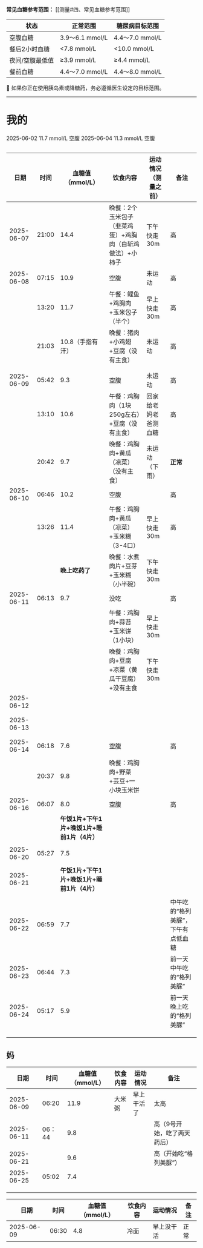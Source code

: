 **常见血糖参考范围：**
[[测量#四、常见血糖参考范围]]

| 状态       | 正常范围           | 糖尿病目标范围        |
| -------- | -------------- | -------------- |
| 空腹血糖     | 3.9～6.1 mmol/L | 4.4～7.0 mmol/L |
| 餐后2小时血糖  | <7.8 mmol/L    | <10.0 mmol/L   |
| 夜间/空腹最低值 | ≥3.9 mmol/L    | ≥4.4 mmol/L    |
| 餐前血糖     | 4.4～7.0 mmol/L | 4.4～8.0 mmol/L |
📌 如果你正在使用胰岛素或降糖药，务必遵循医生设定的目标范围。

---
# 我的
2025-06-02 11.7 mmol/L 空腹
2025-06-04 11.3 mmol/L 空腹

## 

| 日期         | 时间    | 血糖值（mmol/L）                 | 饮食内容                           | 运动情况（测量之前） | 备注                 |
| ---------- | ----- | --------------------------- | ------------------------------ | ---------- | ------------------ |
| 2025-06-07 | 21:00 | 14.4                        | 晚餐：2个玉米包子（韭菜鸡蛋）+鸡胸肉（白斩鸡做法）+小柿子 | 下午快走30m    | 高                  |
| 2025-06-08 | 07:15 | 10.9                        | 空腹                             | 未运动        | 高                  |
|            | 13:20 | 11.7                        | 午餐：鲤鱼+鸡胸肉+玉米包子（半个）             | 早上快走30m    | 高                  |
|            | 21:03 | 10.8（手指有汗）                  | 晚餐：猪肉+小鸡翅+豆腐（没有主食）             | 未运动        | 高                  |
|            |       |                             |                                |            |                    |
|            |       |                             |                                |            |                    |
| 2025-06-09 | 05:42 | 9.3                         | 空腹                             | 未运动        | 高                  |
|            | 13:10 | 10.6                        | 午餐：鸡胸肉（1块250g左右）+豆腐（没有主食）      | 回家给老妈老爸测血糖 | 高                  |
|            | 20:42 | 9.7                         | 晚餐：鸡胸肉+黄瓜（凉菜）（没有主食）            | 未运动（下雨）    | **正常**             |
| 2025-06-10 | 06:46 | 10.2                        | 空腹                             |            | 高                  |
|            | 13:26 | 11.4                        | 午餐：鸡胸肉+黄瓜（凉菜）+玉米糊（3-4口）        | 早上快走30m    | 高                  |
|            |       | **晚上吃药了**                   | 晚餐：水煮肉片+豆芽+玉米糊（小半碗）            | 下午快走30m    |                    |
| 2025-06-11 | 06:13 | 9.7                         | 没吃                             |            | 高                  |
|            |       |                             | 午餐：鸡胸肉+蒜苔+玉米饼（1小块）             | 早上快走30m    |                    |
|            |       |                             | 晚餐：鸡胸肉+豆腐+凉菜（黄瓜干豆腐）+没有主食       | 下午快走30m    |                    |
| 2025-06-12 |       |                             |                                |            |                    |
|            |       |                             |                                |            |                    |
|            |       |                             |                                |            |                    |
| 2025-06-13 |       |                             |                                |            |                    |
|            |       |                             |                                |            |                    |
|            |       |                             |                                |            |                    |
| 2025-06-14 | 06:18 | 7.6                         | 空腹                             |            | 高                  |
|            |       |                             |                                |            |                    |
|            | 20:37 | 9.8                         | 晚餐：鸡胸肉+野菜+芸豆+一小块玉米饼            |            |                    |
| 2025-06-16 | 06:07 | 8.0                         | 空腹                             |            | 高                  |
|            |       | **午饭1片+下午1片+晚饭1片+睡前1片（4片）** |                                |            |                    |
|            |       |                             |                                |            |                    |
| 2025-06-20 | 05:27 | 7.5                         |                                |            |                    |
|            |       |                             |                                |            |                    |
| 2025-06-21 |       | **午饭1片+下午1片+晚饭1片+睡前1片（4片）** |                                |            |                    |
|            |       |                             |                                |            |                    |
| 2025-06-22 | 06:59 | 7.7                         |                                |            | 中午吃的“格列美脲”，下午有点低血糖 |
| 2025-06-23 | 06:44 | 7.3                         |                                |            | 前一天中午吃的“格列美脲”      |
| 2025-06-24 | 05:17 | 5.9                         |                                |            | 前一天晚上吃的“格列美脲”      |
|            |       |                             |                                |            |                    |
|            |       |                             |                                |            |                    |
|            |       |                             |                                |            |                    |

## 妈

| 日期         | 时间    | 血糖值（mmol/L） | 饮食内容 | 运动情况  | 备注             |
| ---------- | ----- | ----------- | ---- | ----- | -------------- |
| 2025-06-09 | 06:20 | 11.9        | 大米粥  | 早上干活了 | 太高             |
| 2025-06-11 | 06：44 | 9.8         |      |       | 高（9号开始，吃了两天药后） |
| 2025-06-21 |       | 9.6         |      |       | 高（开始吃“格列美脲”）   |
| 2025-06-25 | 05:02 | 7.4         |      |       |                |
|            |       |             |      |       |                |
|            |       |             |      |       |                |
|            |       |             |      |       |                |



| 日期         | 时间    | 血糖值（mmol/L） | 饮食内容 | 运动情况  | 备注  |
| ---------- | ----- | ----------- | ---- | ----- | --- |
| 2025-06-09 | 06:30 | 4.8         | 冷面   | 早上没干活 | 正常  |
